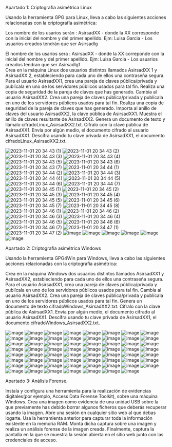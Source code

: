 Apartado 1: Criptografia asimétrica Linux

Usando la herramienta GPG para Linux, lleva a cabo las siguientes acciones relacionadas con la criptografía asimétrica:

Los nombre de los usarios serán : AsirsadXX - donde la XX corresponde con la inicial del nombre y del primer apellido. Ejm: Luisa Garcia - Los usuarios creados tendrán que ser Asirsadlg
 
El nombre de los usarios sera : AsirsadXX - donde la XX correponde con la inicial del nombre y del primer apellido. Ejm: Luisa Garcia - Los usuarios creados tendran que ser Asirsadlg1  
Crea en la máquina Linux dos usuarios distintos llamados AsirsadXX 1 y AsirsadXX 2, estableciendo para cada uno de ellos una contraseña segura. 
Para el usuario AsirsadXX1, crea una pareja de claves pública/privada y publícala en uno de los servidores públicos usados para tal fin.
Realiza una copia de seguridad de la pareja de claves que has generado.
Cambia al usuario AsirsadXX2. Crea una pareja de claves pública/privada y publícala en uno de los servidores públicos usados para tal fin.
Realiza una copia de seguridad de la pareja de claves que has generado.
Importa al anillo de claves del usuario AsirsadXX2, la clave pública de AsirsadXX1. Muestra el anillo de claves resultante de AsirsadXX2.
Genera un documento de texto y llámalo cifradoLinux_AsirsadXX2.txt. Cífralo con la clave pública de AsirsadXX1. Envía por algún medio, el documento cifrado al usuario AsirsadXX1.
Descífra usando tu clave privada de AsirsadXX1, el documento cifradoLinux_AsirsadXX2.txt.

![2023-11-01 20 34 43 (1)](https://github.com/rolando1803/Administrador_de_sistemas_informaticos_de_red/assets/55965131/62a7e365-fb85-4f7b-b6f2-0160bb55d6ca)
![2023-11-01 20 34 43 (2)](https://github.com/rolando1803/Administrador_de_sistemas_informaticos_de_red/assets/55965131/3595bf1b-675e-433a-b522-0de14768fac2)
![2023-11-01 20 34 43 (3)](https://github.com/rolando1803/Administrador_de_sistemas_informaticos_de_red/assets/55965131/d92302a3-05a6-4642-ac6f-0efdb62497b6)
![2023-11-01 20 34 43 (4)](https://github.com/rolando1803/Administrador_de_sistemas_informaticos_de_red/assets/55965131/955f73b1-1338-43f6-b44d-7131e5e616d8)
![2023-11-01 20 34 43 (5)](https://github.com/rolando1803/Administrador_de_sistemas_informaticos_de_red/assets/55965131/397c7683-8416-49db-b8fe-4a9c1a847b9d)
![2023-11-01 20 34 43 (6)](https://github.com/rolando1803/Administrador_de_sistemas_informaticos_de_red/assets/55965131/63466b03-bd80-4c17-aa28-2a53c9912940)
![2023-11-01 20 34 43 (7)](https://github.com/rolando1803/Administrador_de_sistemas_informaticos_de_red/assets/55965131/4aced557-e0e8-4fe7-b315-1dc01ece572c)
![2023-11-01 20 34 44 (1)](https://github.com/rolando1803/Administrador_de_sistemas_informaticos_de_red/assets/55965131/3a0160ac-5b4c-49a7-b893-ed731240d056)
![2023-11-01 20 34 44 (2)](https://github.com/rolando1803/Administrador_de_sistemas_informaticos_de_red/assets/55965131/ad3c77a1-59b4-4ceb-bbae-836ffa2685a2)
![2023-11-01 20 34 44 (3)](https://github.com/rolando1803/Administrador_de_sistemas_informaticos_de_red/assets/55965131/466eec25-1df9-439d-b312-5c83987804b2)
![2023-11-01 20 34 44 (4)](https://github.com/rolando1803/Administrador_de_sistemas_informaticos_de_red/assets/55965131/002bb504-1626-4d83-8d8e-0e2a794dc621)
![2023-11-01 20 34 44 (5)](https://github.com/rolando1803/Administrador_de_sistemas_informaticos_de_red/assets/55965131/ab61a779-a05b-4fce-b89d-503737fe5b31)
![2023-11-01 20 34 44 (6)](https://github.com/rolando1803/Administrador_de_sistemas_informaticos_de_red/assets/55965131/58aff220-a51f-4b7c-883c-64d9da8ad554)
![2023-11-01 20 34 44 (7)](https://github.com/rolando1803/Administrador_de_sistemas_informaticos_de_red/assets/55965131/7357271a-e7be-4925-8764-8da23ea16cd6)
![2023-11-01 20 34 45 (1)](https://github.com/rolando1803/Administrador_de_sistemas_informaticos_de_red/assets/55965131/6b9ca390-41cd-4513-afd4-2905962ca59f)
![2023-11-01 20 34 45 (2)](https://github.com/rolando1803/Administrador_de_sistemas_informaticos_de_red/assets/55965131/8444f547-1de9-4786-b549-f82927bfa24d)
![2023-11-01 20 34 45 (3)](https://github.com/rolando1803/Administrador_de_sistemas_informaticos_de_red/assets/55965131/a8f3944c-0776-4169-83de-95eee01dc1ec)
![2023-11-01 20 34 45 (4)](https://github.com/rolando1803/Administrador_de_sistemas_informaticos_de_red/assets/55965131/0eaf6730-4680-4964-b1d4-e3a0cff7df95)
![2023-11-01 20 34 45 (5)](https://github.com/rolando1803/Administrador_de_sistemas_informaticos_de_red/assets/55965131/253fad20-415c-4d6b-b211-4770cbeb4863)
![2023-11-01 20 34 45 (6)](https://github.com/rolando1803/Administrador_de_sistemas_informaticos_de_red/assets/55965131/3a348ce6-c4da-4de3-9421-248487c0402d)
![2023-11-01 20 34 45 (7)](https://github.com/rolando1803/Administrador_de_sistemas_informaticos_de_red/assets/55965131/bf5965bc-a5c0-44f0-9452-bed478a4243f)
![2023-11-01 20 34 45 (8)](https://github.com/rolando1803/Administrador_de_sistemas_informaticos_de_red/assets/55965131/189771b6-1cc3-45b4-8cda-7e5d563f4f51)
![2023-11-01 20 34 46 (1)](https://github.com/rolando1803/Administrador_de_sistemas_informaticos_de_red/assets/55965131/7ae8beeb-f2b1-4a51-beca-d8656ea084f4)
![2023-11-01 20 34 46 (2)](https://github.com/rolando1803/Administrador_de_sistemas_informaticos_de_red/assets/55965131/8e4d333b-165a-4333-b9c9-7efa90b7a451)
![2023-11-01 20 34 46 (3)](https://github.com/rolando1803/Administrador_de_sistemas_informaticos_de_red/assets/55965131/7cc00aaf-4573-4427-a295-adb5b3ccac01)
![2023-11-01 20 34 46 (4)](https://github.com/rolando1803/Administrador_de_sistemas_informaticos_de_red/assets/55965131/7f0818a4-4ae1-43fb-a184-6ce9fd42a233)
![2023-11-01 20 34 46 (5)](https://github.com/rolando1803/Administrador_de_sistemas_informaticos_de_red/assets/55965131/c6230a29-349b-4377-9507-d6835345678e)
![2023-11-01 20 34 46 (6)](https://github.com/rolando1803/Administrador_de_sistemas_informaticos_de_red/assets/55965131/77fd272c-7d13-4aea-8be8-854ae570e589)
![2023-11-01 20 34 46 (7)](https://github.com/rolando1803/Administrador_de_sistemas_informaticos_de_red/assets/55965131/ff9ed397-cd5a-491b-b203-394486565d2a)
![2023-11-01 20 34 47 (1)](https://github.com/rolando1803/Administrador_de_sistemas_informaticos_de_red/assets/55965131/3cc995c2-fc33-44a8-a0cf-b58021c7f70a)
![2023-11-01 20 34 47 (2)](https://github.com/rolando1803/Administrador_de_sistemas_informaticos_de_red/assets/55965131/6e56dc99-b4a5-406e-b4e5-5208b24f8dd5)
![image](https://github.com/rolando1803/Administrador_de_sistemas_informaticos_de_red/assets/55965131/9bbaed46-fe3e-4480-8daa-f29d0dda7125)
![image](https://github.com/rolando1803/Administrador_de_sistemas_informaticos_de_red/assets/55965131/423c2543-a00e-47a9-b895-fb667fc3842e)
![image](https://github.com/rolando1803/Administrador_de_sistemas_informaticos_de_red/assets/55965131/4ffbda8f-414d-4dca-8477-b6f07b6b18ea)
![image](https://github.com/rolando1803/Administrador_de_sistemas_informaticos_de_red/assets/55965131/b17c11af-2eb6-46da-a203-423b2e78e514)
![image](https://github.com/rolando1803/Administrador_de_sistemas_informaticos_de_red/assets/55965131/3cf224c6-d4c6-424c-9cad-8ab143e75da6)
![image](https://github.com/rolando1803/Administrador_de_sistemas_informaticos_de_red/assets/55965131/4f76c32f-002e-47f4-91ca-e88ce7816ad3)

Apartado 2: Criptografia asimétrica Windows 

Usando la herramienta GPG4Win para Windows, lleva a cabo las siguientes acciones relacionadas con la criptografía asimétrica:

Crea en la máquina Windows dos usuarios distintos llamados AsirsadXX1 y AsirsadXX2, estableciendo para cada uno de ellos una contraseña segura. 
Para el usuario AsirsadXX1, crea una pareja de claves pública/privada y publícala en uno de los servidores públicos usados para tal fin.
Cambia al usuario AsirsadXX2. Crea una pareja de claves pública/privada y publícala en uno de los servidores públicos usados para tal fin.
Genera un documento de texto cifradoWindows_AsirsadXX2.txt. Cífralo con la clave pública de AsirsadXX1. Envía por algún medio, el documento cifrado al usuario AsirsadXX1.
Descífra usando tu clave privada de AsirsadXX1, el documento cifradoWindows_AsirsadXX2.txt.

![image](https://github.com/rolando1803/Administrador_de_sistemas_informaticos_de_red/assets/55965131/0e9bda5d-9093-428c-9c62-010b08bbcca4)
![image](https://github.com/rolando1803/Administrador_de_sistemas_informaticos_de_red/assets/55965131/6d0bafa7-3b9f-4008-aa81-968edf34e4b8)
![image](https://github.com/rolando1803/Administrador_de_sistemas_informaticos_de_red/assets/55965131/e7dc878a-c2cb-4f04-9e77-8341581c41e9)
![image](https://github.com/rolando1803/Administrador_de_sistemas_informaticos_de_red/assets/55965131/760bc3cd-6ae2-4181-b487-8bba1777890c)
![image](https://github.com/rolando1803/Administrador_de_sistemas_informaticos_de_red/assets/55965131/f7c59a3e-ebad-4e6e-9cbb-94b081cc54af)
![image](https://github.com/rolando1803/Administrador_de_sistemas_informaticos_de_red/assets/55965131/7af97644-3853-4232-85c5-5687cd4933ec)
![image](https://github.com/rolando1803/Administrador_de_sistemas_informaticos_de_red/assets/55965131/b582b4a1-8f78-49a4-9e7f-92030ab5f14c)
![image](https://github.com/rolando1803/Administrador_de_sistemas_informaticos_de_red/assets/55965131/1199a5f5-9cb2-4952-88f5-136e4b3be2f1)
![image](https://github.com/rolando1803/Administrador_de_sistemas_informaticos_de_red/assets/55965131/6c184718-a92e-4551-9415-3ccc12e8547e)
![image](https://github.com/rolando1803/Administrador_de_sistemas_informaticos_de_red/assets/55965131/a4adb446-9141-4f5c-b0f3-c40158f5c834)
![image](https://github.com/rolando1803/Administrador_de_sistemas_informaticos_de_red/assets/55965131/e276c5e5-58ec-4816-9e40-9058ab3cefff)
![image](https://github.com/rolando1803/Administrador_de_sistemas_informaticos_de_red/assets/55965131/897f00fd-ae04-44bf-89a9-a05455b798cf)
![image](https://github.com/rolando1803/Administrador_de_sistemas_informaticos_de_red/assets/55965131/443e8edf-8280-4d67-83f7-9df6ef5620da)
![image](https://github.com/rolando1803/Administrador_de_sistemas_informaticos_de_red/assets/55965131/50eb95bd-e5f5-4a45-b781-bb9de816b08a)
![image](https://github.com/rolando1803/Administrador_de_sistemas_informaticos_de_red/assets/55965131/a73218d2-6d40-4189-97e0-105eb76cee1a)
![image](https://github.com/rolando1803/Administrador_de_sistemas_informaticos_de_red/assets/55965131/5aa61d80-baba-438d-b657-8b140bf28921)
![image](https://github.com/rolando1803/Administrador_de_sistemas_informaticos_de_red/assets/55965131/281cb32a-259d-4026-a426-664379627716)
![image](https://github.com/rolando1803/Administrador_de_sistemas_informaticos_de_red/assets/55965131/85cda2c8-d41c-483d-8d36-5742a84ef163)
![image](https://github.com/rolando1803/Administrador_de_sistemas_informaticos_de_red/assets/55965131/150a8c1f-82b8-4cb8-b062-9d68e2281d2b)
![image](https://github.com/rolando1803/Administrador_de_sistemas_informaticos_de_red/assets/55965131/d1d81ad4-d444-41c3-92ff-dbbe2ea5a8bd)
![image](https://github.com/rolando1803/Administrador_de_sistemas_informaticos_de_red/assets/55965131/6931963d-c0a7-4d69-9af0-01063ae6d625)
![image](https://github.com/rolando1803/Administrador_de_sistemas_informaticos_de_red/assets/55965131/e757f0fc-a8a3-43ce-b4b9-ff7a5f26822c)
![image](https://github.com/rolando1803/Administrador_de_sistemas_informaticos_de_red/assets/55965131/cd25c933-76b2-49f7-bf6f-772bed9cd100)
![image](https://github.com/rolando1803/Administrador_de_sistemas_informaticos_de_red/assets/55965131/47bf16b9-0f9e-4d1d-b7f9-6fe5a5a90e6e)
![image](https://github.com/rolando1803/Administrador_de_sistemas_informaticos_de_red/assets/55965131/aa8e44f1-1142-4c74-9be7-2278ed1a1f54)
![image](https://github.com/rolando1803/Administrador_de_sistemas_informaticos_de_red/assets/55965131/580e79aa-fcf6-4e6b-9535-131da2ddc15d)
![image](https://github.com/rolando1803/Administrador_de_sistemas_informaticos_de_red/assets/55965131/fb60ee2a-18c0-4a31-a043-6c6e35651f6e)
![image](https://github.com/rolando1803/Administrador_de_sistemas_informaticos_de_red/assets/55965131/3e246aa0-2324-45ce-9135-99472fb85424)
![image](https://github.com/rolando1803/Administrador_de_sistemas_informaticos_de_red/assets/55965131/ce652345-7fc1-4740-b43c-6bbfdaa30152)
![image](https://github.com/rolando1803/Administrador_de_sistemas_informaticos_de_red/assets/55965131/c2f52fd6-7baf-465b-821e-43f947f0eab5)
![image](https://github.com/rolando1803/Administrador_de_sistemas_informaticos_de_red/assets/55965131/ec3b10ec-7a88-4b3d-879f-809e06fb841c)
![image](https://github.com/rolando1803/Administrador_de_sistemas_informaticos_de_red/assets/55965131/40687764-a3ab-4d15-bdaa-4e8e2d25652c)
![image](https://github.com/rolando1803/Administrador_de_sistemas_informaticos_de_red/assets/55965131/dd89e287-e577-4b59-b6af-e69e0c3fe1b6)
![image](https://github.com/rolando1803/Administrador_de_sistemas_informaticos_de_red/assets/55965131/0930f09c-3a7e-48ea-8ba4-d9fc5610ed50)
![image](https://github.com/rolando1803/Administrador_de_sistemas_informaticos_de_red/assets/55965131/fdfd887b-aadb-421d-93c6-7954947da435)
![image](https://github.com/rolando1803/Administrador_de_sistemas_informaticos_de_red/assets/55965131/4f06b538-dd3c-469e-8a07-7f01e04957b2)
![image](https://github.com/rolando1803/Administrador_de_sistemas_informaticos_de_red/assets/55965131/a14c6486-7064-4925-af68-4a96801160ce)
![image](https://github.com/rolando1803/Administrador_de_sistemas_informaticos_de_red/assets/55965131/d2d73846-eaf2-47dd-8c52-00432c38248b)
![image](https://github.com/rolando1803/Administrador_de_sistemas_informaticos_de_red/assets/55965131/9341c3bd-7778-4210-acef-63b05007d576)
![image](https://github.com/rolando1803/Administrador_de_sistemas_informaticos_de_red/assets/55965131/d3cbd31a-4f07-49b3-b1e6-f55f97d09a28)
![image](https://github.com/rolando1803/Administrador_de_sistemas_informaticos_de_red/assets/55965131/079d7aa4-9d30-44ca-929b-e9dfaccb9ec6)
![image](https://github.com/rolando1803/Administrador_de_sistemas_informaticos_de_red/assets/55965131/7f131569-11ea-4039-afeb-24605d990250)
![image](https://github.com/rolando1803/Administrador_de_sistemas_informaticos_de_red/assets/55965131/b573540d-f60b-421d-9fa2-3c23661480a7)
![image](https://github.com/rolando1803/Administrador_de_sistemas_informaticos_de_red/assets/55965131/fc4eca54-cec0-44ce-8148-acc6c0a585f8)
![image](https://github.com/rolando1803/Administrador_de_sistemas_informaticos_de_red/assets/55965131/5f97d1c5-fa3d-4784-8344-0e24f4ae7f90)
![image](https://github.com/rolando1803/Administrador_de_sistemas_informaticos_de_red/assets/55965131/839b0294-e75d-4903-a7c5-ae1b31978422)
![image](https://github.com/rolando1803/Administrador_de_sistemas_informaticos_de_red/assets/55965131/9e2eaa1e-48fa-46de-8b36-88ea77543719)
![image](https://github.com/rolando1803/Administrador_de_sistemas_informaticos_de_red/assets/55965131/3f6aa61e-ca51-4e06-9896-c3f1bd02dfdc)
![image](https://github.com/rolando1803/Administrador_de_sistemas_informaticos_de_red/assets/55965131/63349f38-a8d2-486c-9fbc-cfdc619e8d4d)
![image](https://github.com/rolando1803/Administrador_de_sistemas_informaticos_de_red/assets/55965131/54b6f02d-a0f9-443f-9097-401beaff3d26)
![image](https://github.com/rolando1803/Administrador_de_sistemas_informaticos_de_red/assets/55965131/a1e3eeab-c5ab-4f5e-9cba-c80ce52d115b)
![image](https://github.com/rolando1803/Administrador_de_sistemas_informaticos_de_red/assets/55965131/40acbf4c-2c53-4faf-a6a0-0838021811bc)
![image](https://github.com/rolando1803/Administrador_de_sistemas_informaticos_de_red/assets/55965131/d1c66cd9-1ee9-4a89-b14e-5654871ceae9)
![image](https://github.com/rolando1803/Administrador_de_sistemas_informaticos_de_red/assets/55965131/3fb57b32-bafe-4234-85cc-af4a967ac4a4)
![image](https://github.com/rolando1803/Administrador_de_sistemas_informaticos_de_red/assets/55965131/4665b444-fb31-42a5-97eb-11719bf51672)
![image](https://github.com/rolando1803/Administrador_de_sistemas_informaticos_de_red/assets/55965131/7e1374fb-a93d-4ec8-a8dc-dec073301ef9)
![image](https://github.com/rolando1803/Administrador_de_sistemas_informaticos_de_red/assets/55965131/b1470bb7-1448-4aa1-8325-6bcfe5ebef9b)
![image](https://github.com/rolando1803/Administrador_de_sistemas_informaticos_de_red/assets/55965131/7eefcb16-2929-4800-9730-bd6fc0a491f0)
![image](https://github.com/rolando1803/Administrador_de_sistemas_informaticos_de_red/assets/55965131/56c0cccd-e2e0-434e-a213-69605f901747)
![image](https://github.com/rolando1803/Administrador_de_sistemas_informaticos_de_red/assets/55965131/be43a772-67c0-4591-99ad-61f610c63e19)
![image](https://github.com/rolando1803/Administrador_de_sistemas_informaticos_de_red/assets/55965131/01faa172-30ce-4173-9d1f-4d1aed5820a6)
![image](https://github.com/rolando1803/Administrador_de_sistemas_informaticos_de_red/assets/55965131/5114ae32-8fc0-4530-a3cd-d6d4639dfe8c)
![image](https://github.com/rolando1803/Administrador_de_sistemas_informaticos_de_red/assets/55965131/a8b9d3b3-4a42-4528-950a-4e59cd2e73fc)


Apartado 3: Análisis Forense.

Instala y configura una herramienta para la realización de evidencias digitales(por ejemplo, Access Data Forense Toolkit), sobre una máquina Windows.
Crea una imagen como evidencia de una unidad USB sobre la que previamente has debido borrar algunos ficheros que deberás recuperar usando la imagen.
Abre una sesión en cualquier sitio web al que debas logarte. Usa la herramienta anterior para capturar toda la información existente en la memoria RAM. Monta dicha captura sobre una imagen y realiza un análisis forense de la imagen creada. Finalmente, captura la pantalla en la que se muestra la sesión abierta en el sitio web junto con las credenciales de acceso.
